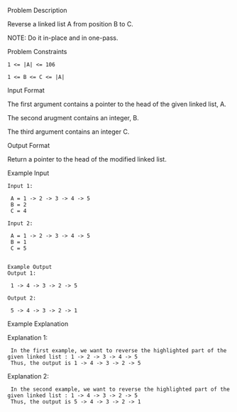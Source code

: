 Problem Description

Reverse a linked list A from position B to C.

NOTE: Do it in-place and in one-pass.



Problem Constraints
    
    1 <= |A| <= 106
    
    1 <= B <= C <= |A|



Input Format

The first argument contains a pointer to the head of the given linked list, A.

The second arugment contains an integer, B.

The third argument contains an integer C.



Output Format

Return a pointer to the head of the modified linked list.



Example Input
    
    Input 1:
    
     A = 1 -> 2 -> 3 -> 4 -> 5
     B = 2
     C = 4
    
    Input 2:
    
     A = 1 -> 2 -> 3 -> 4 -> 5
     B = 1
     C = 5
    
    
    Example Output
    Output 1:
    
     1 -> 4 -> 3 -> 2 -> 5
    
    Output 2:
    
     5 -> 4 -> 3 -> 2 -> 1


Example Explanation

Explanation 1:
    
     In the first example, we want to reverse the highlighted part of the given linked list : 1 -> 2 -> 3 -> 4 -> 5 
     Thus, the output is 1 -> 4 -> 3 -> 2 -> 5 

Explanation 2:
    
     In the second example, we want to reverse the highlighted part of the given linked list : 1 -> 4 -> 3 -> 2 -> 5  
     Thus, the output is 5 -> 4 -> 3 -> 2 -> 1 